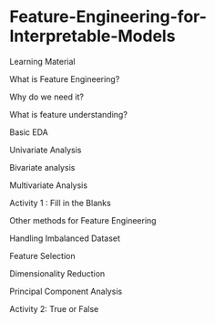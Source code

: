 # Feature-Engineering-for-Interpretable-Models

Learning Material

What is Feature Engineering?

Why do we need it?

What is feature understanding?

Basic EDA

Univariate Analysis

Bivariate analysis

Multivariate Analysis

Activity 1 : Fill in the Blanks

Other methods for Feature Engineering

Handling Imbalanced Dataset

Feature Selection

Dimensionality Reduction

Principal Component Analysis

Activity 2: True or False

